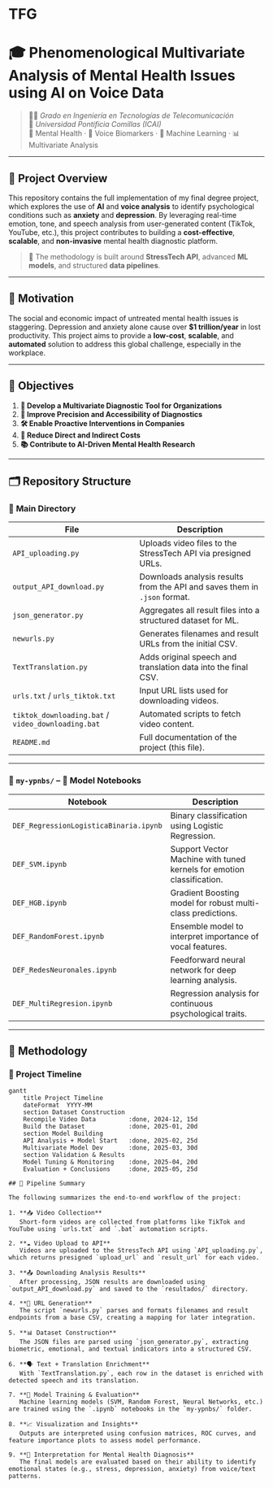 # TFG
# 🎓 **Phenomenological Multivariate Analysis of Mental Health Issues using AI on Voice Data**

> 👩‍🎓 *Grado en Ingeniería en Tecnologías de Telecomunicación*  
> 📍 *Universidad Pontificia Comillas (ICAI)*  
> 🧠 Mental Health · 🎤 Voice Biomarkers · 🤖 Machine Learning · 📊 Multivariate Analysis  

---

## 📌 Project Overview

This repository contains the full implementation of my final degree project, which explores the use of **AI** and **voice analysis** to identify psychological conditions such as **anxiety** and **depression**. By leveraging real-time emotion, tone, and speech analysis from user-generated content (TikTok, YouTube, etc.), this project contributes to building a **cost-effective**, **scalable**, and **non-invasive** mental health diagnostic platform.

> 🧭 The methodology is built around **StressTech API**, advanced **ML models**, and structured **data pipelines**.

---

## 🧠 Motivation

The social and economic impact of untreated mental health issues is staggering. Depression and anxiety alone cause over **$1 trillion/year** in lost productivity. This project aims to provide a **low-cost**, **scalable**, and **automated** solution to address this global challenge, especially in the workplace.

---

## 🎯 Objectives

1. **🧪 Develop a Multivariate Diagnostic Tool for Organizations**
2. **🎯 Improve Precision and Accessibility of Diagnostics**
3. **🛠 Enable Proactive Interventions in Companies**
4. **💸 Reduce Direct and Indirect Costs**
5. **📚 Contribute to AI-Driven Mental Health Research**

---

## 🗂️ Repository Structure

### 📁 **Main Directory**
| File | Description |
|------|-------------|
| `API_uploading.py` | Uploads video files to the StressTech API via presigned URLs. |
| `output_API_download.py` | Downloads analysis results from the API and saves them in `.json` format. |
| `json_generator.py` | Aggregates all result files into a structured dataset for ML. |
| `newurls.py` | Generates filenames and result URLs from the initial CSV. |
| `TextTranslation.py` | Adds original speech and translation data into the final CSV. |
| `urls.txt` / `urls_tiktok.txt` | Input URL lists used for downloading videos. |
| `tiktok_downloading.bat` / `video_downloading.bat` | Automated scripts to fetch video content. |
| `README.md` | Full documentation of the project (this file). |

---

### 📁 `my-ypnbs/` – 🔬 **Model Notebooks**

| Notebook | Description |
|----------|-------------|
| `DEF_RegressionLogisticaBinaria.ipynb` | Binary classification using Logistic Regression. |
| `DEF_SVM.ipynb` | Support Vector Machine with tuned kernels for emotion classification. |
| `DEF_HGB.ipynb` | Gradient Boosting model for robust multi-class predictions. |
| `DEF_RandomForest.ipynb` | Ensemble model to interpret importance of vocal features. |
| `DEF_RedesNeuronales.ipynb` | Feedforward neural network for deep learning analysis. |
| `DEF_MultiRegresion.ipynb` | Regression analysis for continuous psychological traits. |

---

## 🧱 Methodology

### 📆 Project Timeline

```mermaid
gantt
    title Project Timeline
    dateFormat  YYYY-MM
    section Dataset Construction
    Recompile Video Data         :done, 2024-12, 15d
    Build the Dataset            :done, 2025-01, 20d
    section Model Building
    API Analysis + Model Start   :done, 2025-02, 25d
    Multivariate Model Dev       :done, 2025-03, 30d
    section Validation & Results
    Model Tuning & Monitoring    :done, 2025-04, 20d
    Evaluation + Conclusions     :done, 2025-05, 25d

## 🔄 Pipeline Summary

The following summarizes the end-to-end workflow of the project:

1. **📥 Video Collection**  
   Short-form videos are collected from platforms like TikTok and YouTube using `urls.txt` and `.bat` automation scripts.

2. **☁️ Video Upload to API**  
   Videos are uploaded to the StressTech API using `API_uploading.py`, which returns presigned `upload_url` and `result_url` for each video.

3. **📤 Downloading Analysis Results**  
   After processing, JSON results are downloaded using `output_API_download.py` and saved to the `resultados/` directory.

4. **🔗 URL Generation**  
   The script `newurls.py` parses and formats filenames and result endpoints from a base CSV, creating a mapping for later integration.

5. **📊 Dataset Construction**  
   The JSON files are parsed using `json_generator.py`, extracting biometric, emotional, and textual indicators into a structured CSV.

6. **🗣 Text + Translation Enrichment**  
   With `TextTranslation.py`, each row in the dataset is enriched with detected speech and its translation.

7. **🤖 Model Training & Evaluation**  
   Machine learning models (SVM, Random Forest, Neural Networks, etc.) are trained using the `.ipynb` notebooks in the `my-ypnbs/` folder.

8. **📈 Visualization and Insights**  
   Outputs are interpreted using confusion matrices, ROC curves, and feature importance plots to assess model performance.

9. **🧠 Interpretation for Mental Health Diagnosis**  
   The final models are evaluated based on their ability to identify emotional states (e.g., stress, depression, anxiety) from voice/text patterns.
